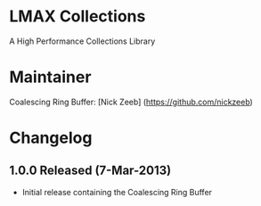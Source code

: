 LMAX Collections
==============

A High Performance Collections Library

Maintainer
==========

Coalescing Ring Buffer:
[Nick Zeeb] (https://github.com/nickzeeb)

Changelog
==========

## 1.0.0 Released (7-Mar-2013)

- Initial release containing the Coalescing Ring Buffer
